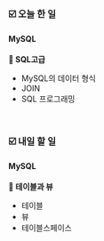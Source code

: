 ### ☑️  오늘 한 일
#### MySQL
<strong>📌 SQL고급</strong>
  - MySQL의 데이터 형식
  - JOIN
  - SQL 프로그래밍

<br>

### ☑️  내일 할 일
#### MySQL
<strong>📌 테이블과 뷰</strong>
  - 테이블
  - 뷰
  - 테이블스페이스
   
<br>
